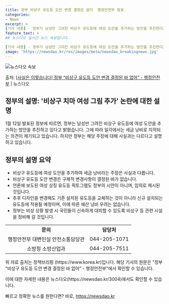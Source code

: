 ```yaml
---
title: 정부 비상구 유도등 도안 변경 결정은 없다  행정안전부 발표
categories:
- News
excerpt: >
[기사 내용] - 정부가 남성만 그려진 비상구 유도등에 여성 도안을 추가하는 방안을 추진한다고 밝힌 가운데,…
feature_text: >
## 뉴스다오 실시간 뉴스 속보입니다.

[기사 내용] - 정부가 남성만 그려진 비상구 유도등에 여성 도안을 추가하는 방안을 추진한다고 밝힌 가운데,…
image: 'https://newsdao.kr/res/images/meta/newsdao_breakingnews.jpg'
---
```


![뉴스다오 속보](https://newsdao.kr/res/images/meta/newsdao_breakingnews.jpg)

<p>출처: <a href="https://newsdao.kr/3004" rel="dofollow">[사실은 이렇습니다] 정부 “비상구 유도등 도안 변경 결정된 바 없어” - 행정안전부</a> | 뉴스다오</p>

<h2>정부의 설명: '비상구 치마 여성 그림 추가' 논란에 대한 설명</h2>

<p data-ke-size="size16">1월 12일 발표된 정보에 따르면, 정부는 남성만 그려진 비상구 유도등에 여성 도안을 추가하는 방안을 추진하고 있다고 밝혔습니다. 그에 따라 일각에서는 세금 낭비로 지적되는 의견이 제기되고 있습니다. 하지만 정부는 해당 주장에 대해 사실과는 다르다고 설명하고 있습니다.</p>

<h2 data-ke-size="size26">정부의 설명 요약</h2>

<ul>
  <li>비상구 유도등에 여성 도안을 추가하여 세금 낭비라는 주장은 사실과 다릅니다.</li>
  <li>비상구 유도등 도안 변경은 구체적 변경사항이 결정된 바가 없습니다.</li>
  <li>언론에 보도된 여성 상징 유도등 픽토그램도 정부의 시안이 아니며, 임의로 제시된 것입니다.</li>
  <li>추후 디자인을 변경해도 기존 설치된 유도등을 교체하는 것이 아니라 신규 설치되는 유도등에 적용될 예정이며, 이에 따른 예산 낭비 우려는 없습니다.</li>
  <li>정부는 비상 상황 발생 시 국민들이 신속하게 대피할 수 있도록 비상구 등 관련 시설을 정비해 갈 것입니다.</li>
</ul>

<table>
  <tr>
    <td style="text-align: center; height: 17px;"><b>문의</b></td>
    <td style="text-align: center; height: 17px;"><b>담당처</b></td>
  </tr>
  <tr>
    <td style="text-align: center; height: 17px;">행정안전부 대변인실 안전소통담당관</td>
    <td style="text-align: center; height: 17px;">044-205-1071</td>
  </tr>
  <tr>
    <td style="text-align: center; height: 17px;">소방청 소방산업과</td>
    <td style="text-align: center; height: 17px;">044-205-7511</td>
  </tr>
</table>

<p data-ke-size="size16">위 자료 출처는 정책브리핑 (https://www.korea.kr)입니다. 해당 기사의 원문은 "정부 “비상구 유도등 도안 변경 결정된 바 없어” - 행정안전부"에서 확인할 수 있습니다.</p>

<p data-ke-size="size16">이에 대한 자세한 내용은 뉴스다오(https://newsdao.kr/3004)에서도 확인할 수 있습니다.</p> 

빠르고 정확한 뉴스를 원한다면? 바로, <a href="https://newsdao.kr" rel="dofollow">https://newsdao.kr</a>


    
